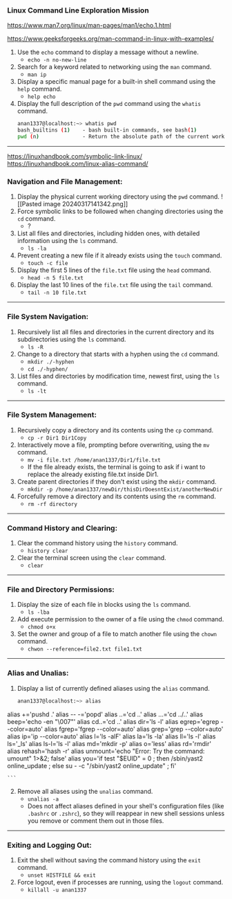 ### Linux Command Line Exploration Mission

https://www.man7.org/linux/man-pages/man1/echo.1.html

https://www.geeksforgeeks.org/man-command-in-linux-with-examples/

1. Use the `echo` command to display a message without a newline.
	- `echo -n no-new-line`
2. Search for a keyword related to networking using the `man` command.
	- `man ip`
3. Display a specific manual page for a built-in shell command using the `help` command.
	- `help echo`
4. Display the full description of the `pwd` command using the `whatis` command.
	```BASH
	anan1337@localhost:~> whatis pwd
	bash_builtins (1)    - bash built-in commands, see bash(1)
	pwd (n)              - Return the absolute path of the current working directory
	```
---
https://linuxhandbook.com/symbolic-link-linux/
https://linuxhandbook.com/linux-alias-command/
### Navigation and File Management:
1. Display the physical current working directory using the `pwd` command.
	 ![[Pasted image 20240317141342.png]]
2. Force symbolic links to be followed when changing directories using the `cd` command.
	- ?
3. List all files and directories, including hidden ones, with detailed information using the `ls` command.
	- `ls -la`
4. Prevent creating a new file if it already exists using the `touch` command.
	- `touch -c file`
5. Display the first 5 lines of the `file.txt` file using the `head` command.
	- `head -n 5 file.txt`
6. Display the last 10 lines of the `file.txt` file using the `tail` command.
	- `tail -n 10 file.txt`
---
### File System Navigation:
1. Recursively list all files and directories in the current directory and its subdirectories using the `ls` command.
	- `ls -R`
2. Change to a directory that starts with a hyphen using the `cd` command.
	- `mkdir ./-hyphen`
	- `cd ./-hyphen/`
3. List files and directories by modification time, newest first, using the `ls` command.
	- `ls -lt`
---
### File System Management:
1. Recursively copy a directory and its contents using the `cp` command.
	- `cp -r Dir1 Dir1Copy`
2. Interactively move a file, prompting before overwriting, using the `mv` command.
	- `mv -i file.txt /home/anan1337/Dir1/file.txt`
	- If the file already exists, the terminal is going to ask if i want to replace the already existing file.txt inside Dir1.
3. Create parent directories if they don't exist using the `mkdir` command.
	- `mkdir -p /home/anan1337/newDir/thisDirDoesntExist/anotherNewDir`
4. Forcefully remove a directory and its contents using the `rm` command.
	- `rm -rf directory`
---
### Command History and Clearing:

1. Clear the command history using the `history` command.
	- `history clear`
2. Clear the terminal screen using the `clear` command.
	- `clear`
---
### File and Directory Permissions:
1. Display the size of each file in blocks using the `ls` command.
	- `ls -lba`
2. Add execute permission to the owner of a file using the `chmod` command.
	- `chmod o+x`
3. Set the owner and group of a file to match another file using the `chown` command.
	- `chwon --reference=file2.txt file1.txt`
---
### Alias and Unalias:

1. Display a list of currently defined aliases using the `alias` command.
	```BASH
	anan1337@localhost:~> alias
alias +='pushd .'
alias -- -='popd'
alias ..='cd ..'
alias ...='cd ../..'
alias beep='echo -en "\007"'
alias cd..='cd ..'
alias dir='ls -l'
alias egrep='egrep --color=auto'
alias fgrep='fgrep --color=auto'
alias grep='grep --color=auto'
alias ip='ip --color=auto'
alias l='ls -alF'
alias la='ls -la'
alias ll='ls -l'
alias ls='_ls'
alias ls-l='ls -l'
alias md='mkdir -p'
alias o='less'
alias rd='rmdir'
alias rehash='hash -r'
alias unmount='echo "Error: Try the command: umount" 1>&2; false'
alias you='if test "$EUID" = 0 ; then /sbin/yast2 online_update ; else su - -c "/sbin/yast2 online_update" ; fi'

	```
2. Remove all aliases using the `unalias` command.
	- `unalias -a`
	- Does not affect aliases defined in your shell's configuration files (like `.bashrc` or `.zshrc`), so they will reappear in new shell sessions unless you remove or comment them out in those files.
---
### Exiting and Logging Out:

1. Exit the shell without saving the command history using the `exit` command.
	- `unset HISTFILE && exit`
2. Force logout, even if processes are running, using the `logout` command.
	- `killall -u anan1337`